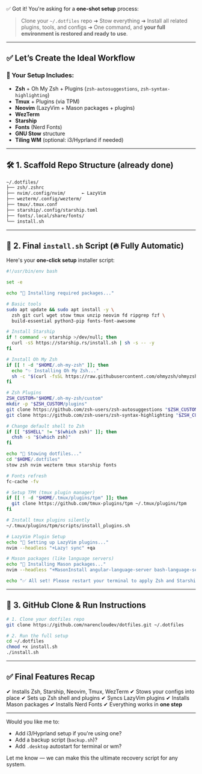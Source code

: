 ✅ Got it! You're asking for a **one-shot setup** process:

> Clone your `~/.dotfiles` repo ➜ Stow everything ➜ Install all related plugins, tools, and configs ➜ One command, and **your full environment is restored and ready to use**.

---

## ✅ Let’s Create the Ideal Workflow

### 🧱 Your Setup Includes:

* **Zsh** + Oh My Zsh + Plugins (`zsh-autosuggestions`, `zsh-syntax-highlighting`)
* **Tmux** + Plugins (via TPM)
* **Neovim** (LazyVim + Mason packages + plugins)
* **WezTerm**
* **Starship**
* **Fonts** (Nerd Fonts)
* **GNU Stow** structure
* **Tiling WM** (optional: i3/Hyprland if needed)

---

## 🛠️ 1. Scaffold Repo Structure (already done)

```bash
~/.dotfiles/
├── zsh/.zshrc
├── nvim/.config/nvim/      ← LazyVim
├── wezterm/.config/wezterm/
├── tmux/.tmux.conf
├── starship/.config/starship.toml
├── fonts/.local/share/fonts/
└── install.sh
```

---

## 🧩 2. Final `install.sh` Script (🔥 Fully Automatic)

Here's your **one-click setup** installer script:

```bash
#!/usr/bin/env bash

set -e

echo "🔧 Installing required packages..."

# Basic tools
sudo apt update && sudo apt install -y \
  zsh git curl wget stow tmux unzip neovim fd ripgrep fzf \
  build-essential python3-pip fonts-font-awesome

# Install Starship
if ! command -v starship >/dev/null; then
  curl -sS https://starship.rs/install.sh | sh -s -- -y
fi

# Install Oh My Zsh
if [[ ! -d "$HOME/.oh-my-zsh" ]]; then
  echo "✨ Installing Oh My Zsh..."
  sh -c "$(curl -fsSL https://raw.githubusercontent.com/ohmyzsh/ohmyzsh/master/tools/install.sh)" "" --unattended
fi

# Zsh Plugins
ZSH_CUSTOM="$HOME/.oh-my-zsh/custom"
mkdir -p "$ZSH_CUSTOM/plugins"
git clone https://github.com/zsh-users/zsh-autosuggestions "$ZSH_CUSTOM/plugins/zsh-autosuggestions" || true
git clone https://github.com/zsh-users/zsh-syntax-highlighting "$ZSH_CUSTOM/plugins/zsh-syntax-highlighting" || true

# Change default shell to Zsh
if [[ "$SHELL" != "$(which zsh)" ]]; then
  chsh -s "$(which zsh)"
fi

echo "📁 Stowing dotfiles..."
cd "$HOME/.dotfiles"
stow zsh nvim wezterm tmux starship fonts

# Fonts refresh
fc-cache -fv

# Setup TPM (tmux plugin manager)
if [[ ! -d "$HOME/.tmux/plugins/tpm" ]]; then
  git clone https://github.com/tmux-plugins/tpm ~/.tmux/plugins/tpm
fi

# Install tmux plugins silently
~/.tmux/plugins/tpm/scripts/install_plugins.sh

# LazyVim Plugin Setup
echo "🧠 Setting up LazyVim plugins..."
nvim --headless "+Lazy! sync" +qa

# Mason packages (like language servers)
echo "🧩 Installing Mason packages..."
nvim --headless "+MasonInstall angular-language-server bash-language-server prettier eslint-lsp lua-language-server" +qa || true

echo "✅ All set! Please restart your terminal to apply Zsh and Starship."
```

---

## 🧬 3. GitHub Clone & Run Instructions

```bash
# 1. Clone your dotfiles repo
git clone https://github.com/narencloudev/dotfiles.git ~/.dotfiles

# 2. Run the full setup
cd ~/.dotfiles
chmod +x install.sh
./install.sh
```

---

## ✅ Final Features Recap

✔ Installs Zsh, Starship, Neovim, Tmux, WezTerm
✔ Stows your configs into place
✔ Sets up Zsh shell and plugins
✔ Syncs LazyVim plugins
✔ Installs Mason packages
✔ Installs Nerd Fonts
✔ Everything works in **one step**

---

Would you like me to:

* Add i3/Hyprland setup if you're using one?
* Add a backup script (`backup.sh`)?
* Add `.desktop` autostart for terminal or wm?

Let me know — we can make this the ultimate recovery script for any system.
